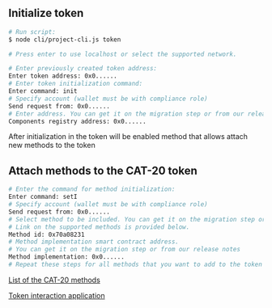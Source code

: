 ## Initialize token
```bash
# Run script:
$ node cli/project-cli.js token

# Press enter to use localhost or select the supported network.

# Enter previously created token address:
Enter token address: 0x0......
# Enter token initialization command:
Enter command: init
# Specify account (wallet must be with compliance role)
Send request from: 0x0......
# Enter address. You can get it on the migration step or from our release notes
Components registry address: 0x0......
```

After initialization in the token will be enabled method that allows attach new methods to the token

## Attach methods to the CAT-20 token
```bash
# Enter the command for method initialization:
Enter command: setI
# Specify account (wallet must be with compliance role)
Send request from: 0x0......
# Select method to be included. You can get it on the migration step or from our release notes
# Link on the supported methods is provided below.
Method id: 0x70a08231
# Method implementation smart contract address.
# You can get it on the migration step or from our release notes
Method implementation: 0x0......
# Repeat these steps for all methods that you want to add to the token
```

[List of the CAT-20 methods](../tokens/CAT-20/methods/list.md)

[Token interaction application](token-interaction-application.md)